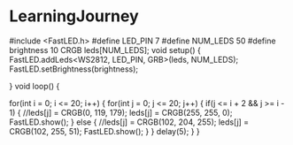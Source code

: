 # LearningJourney
#include <FastLED.h>
#define LED_PIN     7
#define NUM_LEDS    50
#define brightness 10
CRGB leds[NUM_LEDS];
void setup() {
  FastLED.addLeds<WS2812, LED_PIN, GRB>(leds, NUM_LEDS);
  FastLED.setBrightness(brightness);
  
}
void loop() {

  for(int i = 0; i <= 20; i++) {
    for(int j = 0; j <= 20; j++) {
      if(j <= i + 2 && j >= i - 1) {
        //leds[j] = CRGB(0, 119, 179);
        leds[j] = CRGB(255, 255, 0);
          FastLED.show();
      } else {
        //leds[j] = CRGB(102, 204, 255);
        leds[j] = CRGB(102, 255, 51);
          FastLED.show();
      }
    }
    delay(5);
  }
}
